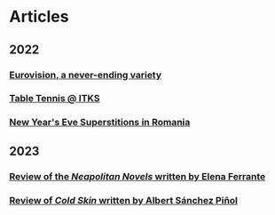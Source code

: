 &nbsp;

# Articles

## 2022
### [Eurovision, a never-ending variety](eurovisionANeverEndingVariety.md)
### [Table Tennis @ ITKS](tableTennis@ITKS.md)
### [New Year's Eve Superstitions in Romania](newYearsEveSuperstitionsInRomania.md)

## 2023
### [Review of the _Neapolitan Novels_ written by Elena Ferrante](reviewOfTheNeapolitanNovels.md)
### [Review of _Cold Skin_ written by Albert Sánchez Piñol](reviewOfColdSkin.md)
